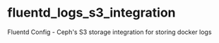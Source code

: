 # fluentd_logs_s3_integration
Fluentd Config - Ceph's S3 storage integration for storing docker logs
